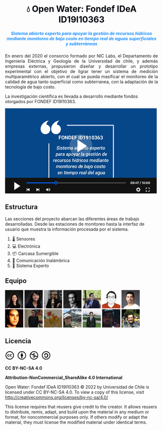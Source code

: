 <h1 style="text-align:center;color:#000610">💧 Open Water: Fondef IDeA ID19I10363</h1>

<h5 style="text-align:center;color:DodgerBlue;"> Sistema abierto experto para apoyar la gestión de recursos hídricos mediante monitoreo de bajo costo en tiempo real de aguas superficiales y subterráneas </h5>


<p style="text-align:justify;">
En enero del 2020 el consorcio formado por NIC Labs, el Departamento de Ingeniería Eléctrica y Geología de la Universidad de chile, y además empresas externas, propusieron diseñar y desarrollar un prototipo experimental con el objetivo de ligrar tener un sistema de medición multiparamétrico abierto, con el cual se pueda masificar el monitoreo de la calidad de agua tanto superficial como subterranea, con la adaptación de la tecnología de bajo costo.

La investigación científica es llevada a desarrollo mediante fondos otorgados por FONDEF ID19I10363.

[<img title="a title" alt="Alt text" src="images/inicio_video2.png" width="500px">](https://www.youtube.com/watch?v=SJs9-OBhGeA)

</p>

## Estructura

Las secciones del proyecto abarcan las diferentes áreas de trabajo desarrolladas. Desde las estaciones de monitoreo hasta la interfaz de usuario que muestra la información procesada por el sistema.

1. 🌡 Sensores
2. 💻 Electrónica
3. 📦 Carcasa Sumergible
4. 📡 Comunicación Inalámbrica
5. 🤖 Sistema Experto

<!--
## Noticias

##### 05.05.2022 - Bitácora Niclabs
[![Everything Is AWESOME](images/news_bitacoraniclabs.png)](https://www.youtube.com/watch?v=SJs9-OBhGeA)
-->

## Equipo

<img title="Sandra Cespedes" alt="Sandra Cespedes" src="images/inicio_equipo_sandra.jpg" width="60px">
<img title="Linda Daniele" alt="Linda Daniele" src="images/inicio_equipo_linda.jpg" width="60px">
<img title="Doris Saez" alt="Doris Saez" src="images/inicio_equipo_doris.jpg" width="60px">
<img title="Juan Salamanca" alt="Juan Salamanca" src="images/inicio_equipo_juan.jpg" width="60px">
<img title="Matías Taucare" alt="Matías Taucare" src="images/inicio_equipo_matiastaucare.jpg" width="60px">
<img title="Francisco Jaramillo" alt="Francisco Jaramillo" src="images/inicio_equipo_francisco.jpg" width="60px">
<img title="Rodrigo Muñoz" alt="Rodrigo Muñoz" src="images/inicio_equipo_rodrigo.jpg" width="60px">
<img title="Pablo Martin" alt="Pablo Martin" src="images/inicio_equipo_pablo.jpg" width="60px">
<img title="Sebastian Cifuentes" alt="Sebastian Cifuentes" src="images/inicio_equipo_sebastian.jpg" width="60px">
<img title="Gabriel Flores" alt="Gabriel Flores" src="images/inicio_equipo_gabriel.jpg" width="60px">
<img title="Gabriela Mendoza" alt="Gabriela Mendoza" src="images/inicio_equipo_gabriela.jpg" width="60px">
<img title="Maximiliano Jones" alt="Maximiliano Jones" src="images/inicio_equipo_maximiliano.jpg" width="60px">
<img title="Amilcar Aravena" alt="Amilcar Aravena" src="images/inicio_equipo_amilcar.jpg" width="60px">
<img title="Matías Macaya" alt="Matías Macaya" src="images/inicio_equipo_matiasmacaya.jpg" width="60px">


## Licencia

<img title="Licencia CC BY-NC-SA 4.0" alt="Licencia CC BY-NC-SA 4.0" src="images/inicio_licencia.png" width="150px">

**CC BY-NC-SA 4.0**

**Attribution-NonCommercial_ShareAlike 4.0 International**

Open Water: Fondef IDeA ID19I10363 © 2022 by Universidad de Chile is licensed under CC BY-NC-SA 4.0. To view a copy of this license, visit http://creativecommons.org/licenses/by-nc-sa/4.0/

This license requires that reusers give credit to the creator. It allows reusers to distribute, remix, adapt, and build upon the material in any medium or format, for noncommercial purposes only. If others modify or adapt the material, they must license the modified material under identical terms.

<!--
BY: Credit must be given to you, the creator.
NC: Only noncommercial use of your work is permitted. Noncommercial means not primarily intended for or directed towards commercial advantage or monetary compensation.
SA: Adaptations must be shared under the same terms.
-->

<br>

<!--
<b>Editar bitacora</b>

Referirse a la página [como editar](old/como-editar.md).
-->
